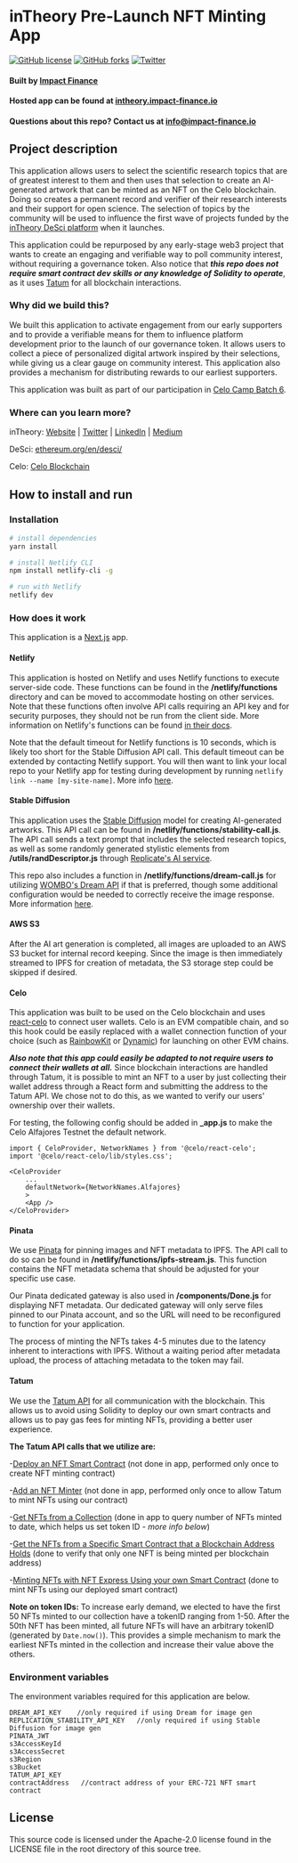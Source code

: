 # inTheory Pre-Launch NFT Minting App

[![GitHub license](https://img.shields.io/github/license/Impact-Finance/intheory-mobile-nft-mint-celo)](https://github.com/Impact-Finance/intheory-mobile-nft-mint-celo/blob/main/LICENSE) [![GitHub forks](https://img.shields.io/github/forks/Impact-Finance/intheory-mobile-nft-mint-celo)](https://github.com/Impact-Finance/intheory-mobile-nft-mint-celo/network) [![Twitter](https://img.shields.io/twitter/url?style=social&url=https%3A%2F%2Ftwitter.com%2FDeSci_Impact)](https://twitter.com/intent/tweet?text=Wow:&url=https%3A%2F%2Fgithub.com%2FImpact-Finance%2Fintheory-mobile-nft-mint-celo)

#### Built by [Impact Finance](https://impact-finance.io)

#### Hosted app can be found at [intheory.impact-finance.io](https://intheory.impact-finance.io)

#### Questions about this repo? Contact us at [info@impact-finance.io](mailto:info@impact-finance.io)

## Project description

This application allows users to select the scientific research topics that are of greatest interest to them and then uses that selection to create an AI-generated artwork that can be minted as an NFT on the Celo blockchain. Doing so creates a permanent record and verifier of their research interests and their support for open science. The selection of topics by the community will be used to influence the first wave of projects funded by the [inTheory DeSci platform](https://impact-finance.io/inTheory) when it launches.

This application could be repurposed by any early-stage web3 project that wants to create an engaging and verifiable way to poll community interest, without requiring a governance token. Also notice that **_this repo does not require smart contract dev skills or any knowledge of Solidity to operate_**, as it uses [Tatum](https://tatum.io/) for all blockchain interactions.

### Why did we build this?

We built this application to activate engagement from our early supporters and to provide a verifiable means for them to influence platform development prior to the launch of our governance token. It allows users to collect a piece of personalized digital artwork inspired by their selections, while giving us a clear gauge on community interest. This application also provides a mechanism for distributing rewards to our earliest supporters.

This application was built as part of our participation in [Celo Camp Batch 6](https://www.yahoo.com/now/announcing-celo-camp-batch-6-130100939.html).

### Where can you learn more?

inTheory: [Website](https://impact-finance.io/inTheory) | [Twitter](https://twitter.com/DeSci_Impact) | [LinkedIn](https://www.linkedin.com/company/impact-finance-desci/) | [Medium](https://medium.com/impact-finance)

DeSci: [ethereum.org/en/desci/](https://ethereum.org/en/desci/)

Celo: [Celo Blockchain](https://celo.org/)

## How to install and run

### Installation

```bash
# install dependencies
yarn install

# install Netlify CLI
npm install netlify-cli -g

# run with Netlify
netlify dev
```

### How does it work

This application is a [Next.js](https://nextjs.org/) app.

#### Netlify

This application is hosted on Netlify and uses Netlify functions to execute server-side code. These functions can be found in the **/netlify/functions** directory and can be moved to accommodate hosting on other services. Note that these functions often involve API calls requiring an API key and for security purposes, they should not be run from the client side. More information on Netlify's functions can be found [in their docs](https://docs.netlify.com/functions/overview/).

Note that the default timeout for Netlify functions is 10 seconds, which is likely too short for the Stable Diffusion API call. This default timeout can be extended by contacting Netlify support. You will then want to link your local repo to your Netlify app for testing during development by running `netlify link --name [my-site-name]`. More info [here](https://cli.netlify.com/commands/link/).

#### Stable Diffusion

This application uses the [Stable Diffusion](https://stability.ai/blog/stable-diffusion-public-release) model for creating AI-generated artworks. This API call can be found in **/netlify/functions/stability-call.js**. The API call sends a text prompt that includes the selected research topics, as well as some randomly generated stylistic elements from **/utils/randDescriptor.js** through [Replicate's AI service](https://replicate.com/stability-ai/stable-diffusion).

This repo also includes a function in **/netlify/functions/dream-call.js** for utilizing [WOMBO's Dream API](https://www.w.ai/dream-api) if that is preferred, though some additional configuration would be needed to correctly receive the image response. More information [here](https://wombo.gitbook.io/dream-docs/).

#### AWS S3

After the AI art generation is completed, all images are uploaded to an AWS S3 bucket for internal record keeping. Since the image is then immediately streamed to IPFS for creation of metadata, the S3 storage step could be skipped if desired.

#### Celo

This application was built to be used on the Celo blockchain and uses [react-celo](https://github.com/celo-org/react-celo) to connect user wallets. Celo is an EVM compatible chain, and so this hook could be easily replaced with a wallet connection function of your choice (such as [RainbowKit](https://www.rainbowkit.com/) or [Dynamic](https://www.dynamic.xyz/)) for launching on other EVM chains.

**_Also note that this app could easily be adapted to not require users to connect their wallets at all._** Since blockchain interactions are handled through Tatum, it is possible to mint an NFT to a user by just collecting their wallet address through a React form and submitting the address to the Tatum API. We chose not to do this, as we wanted to verify our users' ownership over their wallets.

For testing, the following config should be added in **\_app.js** to make the Celo Alfajores Testnet the default network.

```
import { CeloProvider, NetworkNames } from '@celo/react-celo';
import '@celo/react-celo/lib/styles.css';

<CeloProvider
    ...
    defaultNetwork={NetworkNames.Alfajores}
    >
    <App />
</CeloProvider>
```

#### Pinata

We use [Pinata](https://www.pinata.cloud/) for pinning images and NFT metadata to IPFS. The API call to do so can be found in **/netlify/functions/ipfs-stream.js**. This function contains the NFT metadata schema that should be adjusted for your specific use case.

Our Pinata dedicated gateway is also used in **/components/Done.js** for displaying NFT metadata. Our dedicated gateway will only serve files pinned to our Pinata account, and so the URL will need to be reconfigured to function for your application.

The process of minting the NFTs takes 4-5 minutes due to the latency inherent to interactions with IPFS. Without a waiting period after metadata upload, the process of attaching metadata to the token may fail.

#### Tatum

We use the [Tatum API](https://tatum.io/) for all communication with the blockchain. This allows us to avoid using Solidity to deploy our own smart contracts and allows us to pay gas fees for minting NFTs, providing a better user experience.

**The Tatum API calls that we utilize are:**

-[Deploy an NFT Smart Contract](<https://apidoc.tatum.io/tag/NFT-(ERC-721-or-compatible)#operation/NftDeployErc721>) (not done in app, performed only once to create NFT minting contract)

-[Add an NFT Minter](<https://apidoc.tatum.io/tag/NFT-(ERC-721-or-compatible)#operation/NftAddMinter>) (not done in app, performed only once to allow Tatum to mint NFTs using our contract)

-[Get NFTs from a Collection](<https://apidoc.tatum.io/tag/NFT-(ERC-721-or-compatible)#operation/NftGetTokensByCollectionErc721>) (done in app to query number of NFTs minted to date, which helps us set token ID - _more info below_)

-[Get the NFTs from a Specific Smart Contract that a Blockchain Address Holds](<https://apidoc.tatum.io/tag/NFT-(ERC-721-or-compatible)#operation/NftGetBalanceErc721>) (done to verify that only one NFT is being minted per blockchain address)

-[Minting NFTs with NFT Express Using your own Smart Contract](<https://apidoc.tatum.io/tag/NFT-(ERC-721-or-compatible)#operation/NftMintErc721>) (done to mint NFTs using our deployed smart contract)

**Note on token IDs:**
To increase early demand, we elected to have the first 50 NFTs minted to our collection have a tokenID ranging from 1-50. After the 50th NFT has been minted, all future NFTs will have an arbitrary tokenID (generated by `Date.now()`). This provides a simple mechanism to mark the earliest NFTs minted in the collection and increase their value above the others.

### Environment variables

The environment variables required for this application are below.

```
DREAM_API_KEY    //only required if using Dream for image gen
REPLICATION_STABILITY_API_KEY   //only required if using Stable Diffusion for image gen
PINATA_JWT
s3AccessKeyId
s3AccessSecret
s3Region
s3Bucket
TATUM_API_KEY
contractAddress   //contract address of your ERC-721 NFT smart contract
```

## License

This source code is licensed under the Apache-2.0 license found in the LICENSE file in the root directory of this source tree.
